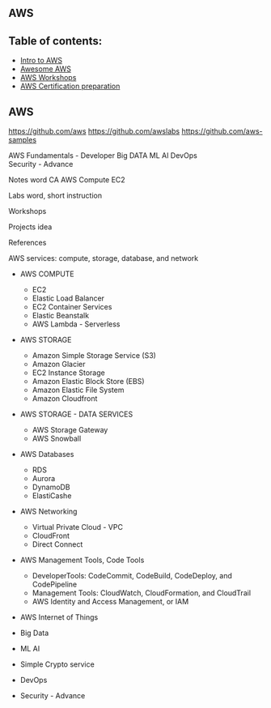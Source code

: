 
## AWS

## Table of contents:

- [Intro to AWS](#aws)
- [Awesome AWS](https://github.com/donnemartin/awesome-aws)
- [AWS Workshops](AwsWorkShops)
- [AWS Certification preparation](AwsCert)





## AWS
https://github.com/aws
https://github.com/awslabs
https://github.com/aws-samples


AWS Fundamentals - Developer
Big DATA
ML AI
DevOps  
Security - Advance

Notes  word    CA AWS Compute EC2

Labs word, short instruction

Workshops

Projects idea

References




AWS services: compute, storage, database, and network


- AWS COMPUTE
  - EC2
  - Elastic Load Balancer
  - EC2 Container Services
  - Elastic Beanstalk
  - AWS Lambda   - Serverless


- AWS STORAGE
  - Amazon Simple Storage Service (S3)
  - Amazon Glacier
  - EC2 Instance Storage
  - Amazon Elastic Block Store (EBS)
  - Amazon Elastic File System
  - Amazon Cloudfront

- AWS STORAGE - DATA SERVICES
  - AWS Storage Gateway
  - AWS Snowball

- AWS Databases
  - RDS
  - Aurora
  - DynamoDB
  - ElastiCashe


- AWS Networking
   - Virtual Private Cloud - VPC
   - CloudFront
   - Direct Connect  

- AWS Management Tools, Code Tools   
  - DeveloperTools: CodeCommit, CodeBuild, CodeDeploy, and CodePipeline
  - Management Tools: CloudWatch, CloudFormation, and CloudTrail
  - AWS Identity and Access Management, or IAM


- AWS Internet of Things


- Big Data

- ML AI

- Simple Crypto service

- DevOps  

- Security - Advance
